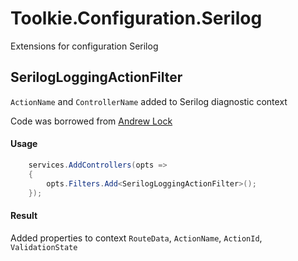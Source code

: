 # Toolkie.Configuration.Serilog
Extensions for configuration Serilog

## SerilogLoggingActionFilter
`ActionName` and `ControllerName` added to Serilog diagnostic context

Code was borrowed from [Andrew Lock](https://andrewlock.net/using-serilog-aspnetcore-in-asp-net-core-3-logging-mvc-propertis-with-serilog/ "Andrew Lock")

#### Usage
```c#
    services.AddControllers(opts =>
    {
        opts.Filters.Add<SerilogLoggingActionFilter>();
    });
```

#### Result
Added properties to context `RouteData`, `ActionName`, `ActionId`, `ValidationState`
